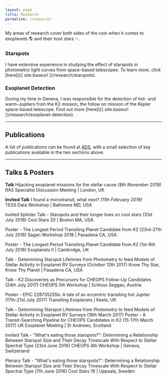 ```yaml
---
layout: page
title: Research
permalink: /research/
---
```


My areas of research cover both sides of the coin when it comes to exoplanets :earth_americas: and their host stars :sparkles:.

### Starspots
I have extensive experience in studying the effect of starspots in photometric light curves from space-based telescopes. To learn more, click [here]({{ site.baseurl }}/research/starspots).

### Exoplanet Detection
During my time in Geneva, I was responsible for the detection of hot- and warm-Jupiters from the K2 mission, the follow on mission of the *Kepler* space-based telescope. Find out more [here]({{ site.baseurl }}/research/exoplanet-detection).

---
## Publications

A list of publications can be found at [ADS](https://ui.adsabs.harvard.edu/public-libraries/yNm3bQfHR02zed4zQfDkgA), with a small selection of key publications available in the two sections above.

---
## Talks & Posters

**Talk** Hijacking exoplanet missions for the stellar cause *(8th November 2019)*\
RAS Specialist Discussion Meeting | London, UK

**Invited Talk** I found a monotransit, what next? *(11th February 2019)*\
TESS Data Workshop | Baltimore MD, USA

Invited Splinter Talk - Starspots and their longer lives on cool stars (31st July 2018)
Cool Stars 20 | Boston MA, USA

Poster - The Longest Period Transiting Planet Candidate from K2 (23rd-27th July 2018)
Sagan Workshop 2018 | Pasadena CA, USA

Poster - The Longest Period Transiting Planet Candidate from K2 (1st-6th July 2018)
Exoplanets II | Cambridge, UK

Talk - Determining Starspot Lifetimes from Photometry to feed Models of Stellar Activity in Exoplanet RV Surveys (October 12th 2017)
Know Thy Star, Know Thy Planet | Pasadena CA, USA

Talk - K2 Discoveries as Precursors for CHEOPS Follow-Up Candidates (24th July 2017)
CHEOPS 5th Workshop | Schloss Seggau, Austria

Poster - EPIC 228735255b: A tale of an eccentric transiting hot Jupiter (17th-21st July 2017)
Transiting Exoplanets | Keele, UK

Talk - Determining Starspot Lifetimes from Photometry to feed Models of Stellar Activity in Exoplanet RV Surveys (16th March 2017)
Poster - A Transit-Searching Pipeline for CHEOPS Candidates in K2 (15-17th March 2017)
UK Exoplanet Meeting | St Andrews, Scotland

Invited Talk - "What's eating those starspots?": Determining a Relationship Between Starspot Size and Their Decay Timescale With Respect to Stellar Spectral Type (23rd June 2016)
CHEOPS 4th Workshop | Geneva, Switzerland

Plenary Talk - "What's eating those starspots?": Determining a Relationship Between Starspot Size and Their Decay Timescale With Respect to Stellar Spectral Type (7th June 2016)
Cool Stars 19 | Uppsala, Sweden
